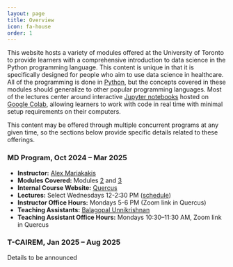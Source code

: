 ```yaml
---
layout: page
title: Overview
icon: fa-house
order: 1
---
```


This website hosts a variety of modules offered at the University of Toronto to provide learners with a comprehensive introduction to data science in the Python programming language.
This content is unique in that it is specifically designed for people who aim to use data science in healthcare.
All of the programming is done in [Python](https://www.python.org/), but the concepts covered in these modules should generalize to other popular programming languages.
Most of the lectures center around interactive [Jupyter notebooks](https://jupyter.org/) hosted on [Google Colab](https://colab.research.google.com/), allowing learners to work with code in real time with minimal setup requirements on their computers.

This content may be offered through multiple concurrent programs at any given time, so the sections below provide specific details related to these offerings.

### MD Program, Oct 2024 – Mar 2025
- **Instructor:** [Alex Mariakakis](https://mariakakis.github.io/)
- **Modules Covered:** Modules [2](module2.html) and [3](module3.html)
- **Internal Course Website:** [Quercus](https://q.utoronto.ca/courses/371302)
- **Lectures:** Select Wednesdays 12-2:30 PM ([schedule](schedules/c4m-md.html))
- **Instructor Office Hours:** Mondays 5-6 PM (Zoom link in Quercus)
- **Teaching Assistants:** [Balagopal Unnikrishnan](https://balagopal.me/)
- **Teaching Assistant Office Hours:** Mondays 10:30–11:30 AM, Zoom link in Quercus

### T-CAIREM, Jan 2025 – Aug 2025
Details to be announced
